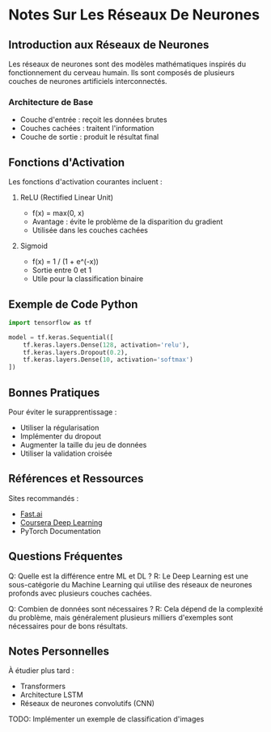 # Notes Sur Les Réseaux De Neurones

## Introduction aux Réseaux de Neurones

Les réseaux de neurones sont des modèles mathématiques inspirés du fonctionnement du cerveau humain. Ils sont composés de plusieurs couches de neurones artificiels interconnectés.

### Architecture de Base

- Couche d'entrée : reçoit les données brutes
- Couches cachées : traitent l'information
- Couche de sortie : produit le résultat final

## Fonctions d'Activation

Les fonctions d'activation courantes incluent :

1. ReLU (Rectified Linear Unit)

   - f(x) = max(0, x)
   - Avantage : évite le problème de la disparition du gradient
   - Utilisée dans les couches cachées

2. Sigmoid
   - f(x) = 1 / (1 + e^(-x))
   - Sortie entre 0 et 1
   - Utile pour la classification binaire

## Exemple de Code Python

```python
import tensorflow as tf

model = tf.keras.Sequential([
    tf.keras.layers.Dense(128, activation='relu'),
    tf.keras.layers.Dropout(0.2),
    tf.keras.layers.Dense(10, activation='softmax')
])
```

## Bonnes Pratiques

Pour éviter le surapprentissage :

- Utiliser la régularisation
- Implémenter du dropout
- Augmenter la taille du jeu de données
- Utiliser la validation croisée

## Références et Ressources

Sites recommandés :

- [Fast.ai](https://www.fast.ai)
- [Coursera Deep Learning](https://www.coursera.org/specializations/deep-learning)
- PyTorch Documentation

## Questions Fréquentes

Q: Quelle est la différence entre ML et DL ?
R: Le Deep Learning est une sous-catégorie du Machine Learning qui utilise des réseaux de neurones profonds avec plusieurs couches cachées.

Q: Combien de données sont nécessaires ?
R: Cela dépend de la complexité du problème, mais généralement plusieurs milliers d'exemples sont nécessaires pour de bons résultats.

## Notes Personnelles

À étudier plus tard :

- Transformers
- Architecture LSTM
- Réseaux de neurones convolutifs (CNN)

TODO: Implémenter un exemple de classification d'images

